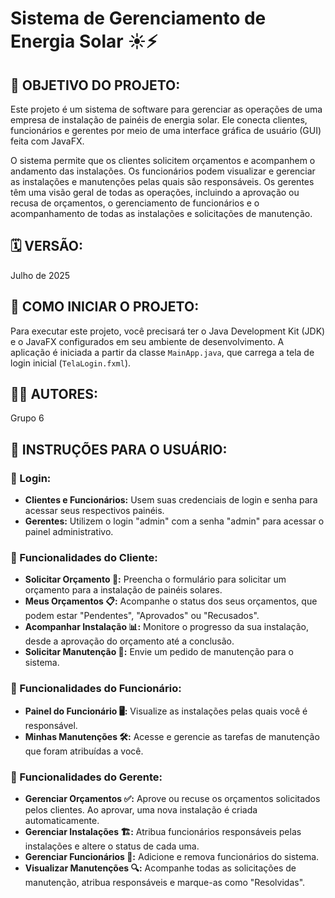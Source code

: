 # Sistema de Gerenciamento de Energia Solar ☀️⚡

## 🎯 OBJETIVO DO PROJETO:
Este projeto é um sistema de software para gerenciar as operações de uma empresa de instalação de painéis de energia solar. Ele conecta clientes, funcionários e gerentes por meio de uma interface gráfica de usuário (GUI) feita com JavaFX.

O sistema permite que os clientes solicitem orçamentos e acompanhem o andamento das instalações. Os funcionários podem visualizar e gerenciar as instalações e manutenções pelas quais são responsáveis. Os gerentes têm uma visão geral de todas as operações, incluindo a aprovação ou recusa de orçamentos, o gerenciamento de funcionários e o acompanhamento de todas as instalações e solicitações de manutenção.

## 🗓️ VERSÃO:
Julho de 2025

## 🚀 COMO INICIAR O PROJETO:
Para executar este projeto, você precisará ter o Java Development Kit (JDK) e o JavaFX configurados em seu ambiente de desenvolvimento. A aplicação é iniciada a partir da classe `MainApp.java`, que carrega a tela de login inicial (`TelaLogin.fxml`).

## 👨‍💻 AUTORES:
Grupo 6

## 📜 INSTRUÇÕES PARA O USUÁRIO:

### 🔑 Login:
-   **Clientes e Funcionários:** Usem suas credenciais de login e senha para acessar seus respectivos painéis.
-   **Gerentes:** Utilizem o login "admin" com a senha "admin" para acessar o painel administrativo.

### 👤 Funcionalidades do Cliente:
-   **Solicitar Orçamento 📝:** Preencha o formulário para solicitar um orçamento para a instalação de painéis solares.
-   **Meus Orçamentos 📋:** Acompanhe o status dos seus orçamentos, que podem estar "Pendentes", "Aprovados" ou "Recusados".
-   **Acompanhar Instalação 📊:** Monitore o progresso da sua instalação, desde a aprovação do orçamento até a conclusão.
-   **Solicitar Manutenção 🔧:** Envie um pedido de manutenção para o sistema.

### 👷 Funcionalidades do Funcionário:
-   **Painel do Funcionário 🖥️:** Visualize as instalações pelas quais você é responsável.
-   **Minhas Manutenções 🛠️:** Acesse e gerencie as tarefas de manutenção que foram atribuídas a você.

### 👔 Funcionalidades do Gerente:
-   **Gerenciar Orçamentos ✅:** Aprove ou recuse os orçamentos solicitados pelos clientes. Ao aprovar, uma nova instalação é criada automaticamente.
-   **Gerenciar Instalações 🏗️:** Atribua funcionários responsáveis pelas instalações e altere o status de cada uma.
-   **Gerenciar Funcionários 👥:** Adicione e remova funcionários do sistema.
-   **Visualizar Manutenções 🔍:** Acompanhe todas as solicitações de manutenção, atribua responsáveis e marque-as como "Resolvidas".
